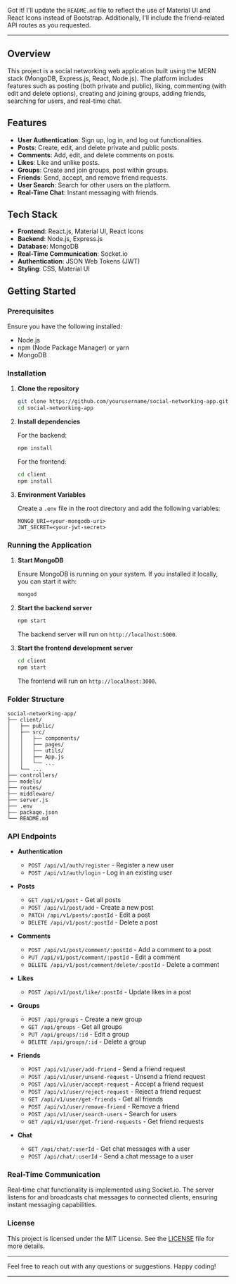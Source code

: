 Got it! I'll update the `README.md` file to reflect the use of Material UI and React Icons instead of Bootstrap. Additionally, I'll include the friend-related API routes as you requested.

---

## Overview

This project is a social networking web application built using the MERN stack (MongoDB, Express.js, React, Node.js). The platform includes features such as posting (both private and public), liking, commenting (with edit and delete options), creating and joining groups, adding friends, searching for users, and real-time chat.

## Features

- **User Authentication**: Sign up, log in, and log out functionalities.
- **Posts**: Create, edit, and delete private and public posts.
- **Comments**: Add, edit, and delete comments on posts.
- **Likes**: Like and unlike posts.
- **Groups**: Create and join groups, post within groups.
- **Friends**: Send, accept, and remove friend requests.
- **User Search**: Search for other users on the platform.
- **Real-Time Chat**: Instant messaging with friends.

## Tech Stack

- **Frontend**: React.js, Material UI, React Icons
- **Backend**: Node.js, Express.js
- **Database**: MongoDB
- **Real-Time Communication**: Socket.io
- **Authentication**: JSON Web Tokens (JWT)
- **Styling**: CSS, Material UI

## Getting Started

### Prerequisites

Ensure you have the following installed:

- Node.js
- npm (Node Package Manager) or yarn
- MongoDB

### Installation

1. **Clone the repository**

   ```bash
   git clone https://github.com/yourusername/social-networking-app.git
   cd social-networking-app
   ```

2. **Install dependencies**

   For the backend:

   ```bash
   npm install
   ```

   For the frontend:

   ```bash
   cd client
   npm install
   ```

3. **Environment Variables**

   Create a `.env` file in the root directory and add the following variables:

   ```plaintext
   MONGO_URI=<your-mongodb-uri>
   JWT_SECRET=<your-jwt-secret>
   ```

### Running the Application

1. **Start MongoDB**

   Ensure MongoDB is running on your system. If you installed it locally, you can start it with:

   ```bash
   mongod
   ```

2. **Start the backend server**

   ```bash
   npm start
   ```

   The backend server will run on `http://localhost:5000`.

3. **Start the frontend development server**

   ```bash
   cd client
   npm start
   ```

   The frontend will run on `http://localhost:3000`.

### Folder Structure

```
social-networking-app/
├── client/
│   ├── public/
│   ├── src/
│   │   ├── components/
│   │   ├── pages/
│   │   ├── utils/
│   │   ├── App.js
│   │   └── ...
│   └── ...
├── controllers/
├── models/
├── routes/
├── middleware/
├── server.js
├── .env
├── package.json
└── README.md
```

### API Endpoints

- **Authentication**
  - `POST /api/v1/auth/register` - Register a new user
  - `POST /api/v1/auth/login` - Log in an existing user

- **Posts**
  - `GET /api/v1/post` - Get all posts
  - `POST /api/v1/post/add` - Create a new post
  - `PATCH /api/v1/posts/:postId` - Edit a post
  - `DELETE /api/v1/post/:postId` - Delete a post

- **Comments**
  - `POST /api/v1/post/comment/:postId` - Add a comment to a post
  - `PUT /api/v1/post/comment/:postId` - Edit a comment
  - `DELETE /api/v1/post/comment/delete/:postId` - Delete a comment

- **Likes**
  - `POST /api/v1/post/like/:postId` - Update likes in a post

- **Groups**
  - `POST /api/groups` - Create a new group
  - `GET /api/groups` - Get all groups
  - `PUT /api/groups/:id` - Edit a group
  - `DELETE /api/groups/:id` - Delete a group

- **Friends**
  - `POST /api/v1/user/add-friend` - Send a friend request
  - `POST /api/v1/user/unsend-request` - Unsend a friend request
  - `POST /api/v1/user/accept-request` - Accept a friend request
  - `POST /api/v1/user/reject-request` - Reject a friend request
  - `GET /api/v1/user/get-friends` - Get all friends
  - `POST /api/v1/user/remove-friend` - Remove a friend
  - `POST /api/v1/user/search-users` - Search for users
  - `GET /api/v1/user/get-friend-requests` - Get friend requests

- **Chat**
  - `GET /api/chat/:userId` - Get chat messages with a user
  - `POST /api/chat/:userId` - Send a chat message to a user

### Real-Time Communication

Real-time chat functionality is implemented using Socket.io. The server listens for and broadcasts chat messages to connected clients, ensuring instant messaging capabilities.

### License

This project is licensed under the MIT License. See the [LICENSE](LICENSE) file for more details.

---

Feel free to reach out with any questions or suggestions. Happy coding!

---